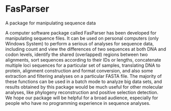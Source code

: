 # FasParser
A package for manipulating sequence data

A computer software package called FasParser has been developed for manipulating sequence files. It can be used on personal computers (only Windows System) to perform a serious of analyses for sequence data, including count and view the differences of two sequences at both DNA and codon levels, identify the shared (overlapped) regions between two alignments, sort sequences according to their IDs or lengths, concatenate multiple loci sequences for a particular set of samples, translating DNA to protein, alignment construction and format conversion, and also some extraction and filtering analyses on a particular FASTA file. The majority of these functions can be used in a batch mode to analyze big data sets, and results obtained by this package would be much useful for other molecular analyses, like phylogeny reconstruction and positive selection detection. We hope our package will be helpful for a broad audience, especially for people who have no programming experience in sequence analyses. 
